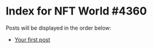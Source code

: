 # Index for NFT World #4360
Posts will be displayed in the order below:

- [Your first post](./001-first.md)

